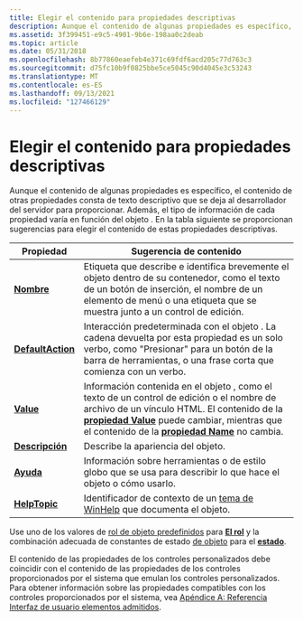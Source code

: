 ```yaml
---
title: Elegir el contenido para propiedades descriptivas
description: Aunque el contenido de algunas propiedades es específico, el contenido de otras propiedades consta de texto descriptivo que se deja al desarrollador del servidor para proporcionar.
ms.assetid: 3f399451-e9c5-4901-9b6e-198aa0c2deab
ms.topic: article
ms.date: 05/31/2018
ms.openlocfilehash: 8b77860eaefeb4e371c69fdf6acd205c77d763c3
ms.sourcegitcommit: d75fc10b9f0825bbe5ce5045c90d4045e3c53243
ms.translationtype: MT
ms.contentlocale: es-ES
ms.lasthandoff: 09/13/2021
ms.locfileid: "127466129"
---
```

# <a name="choosing-the-content-for-descriptive-properties"></a>Elegir el contenido para propiedades descriptivas

Aunque el contenido de algunas propiedades es específico, el contenido de otras propiedades consta de texto descriptivo que se deja al desarrollador del servidor para proporcionar. Además, el tipo de información de cada propiedad varía en función del objeto . En la tabla siguiente se proporcionan sugerencias para elegir el contenido de estas propiedades descriptivas.



| Propiedad                                        | Sugerencia de contenido                                                                                                                                                                                                                                                    |
|-------------------------------------------------|-----------------------------------------------------------------------------------------------------------------------------------------------------------------------------------------------------------------------------------------------------------------------|
| [**Nombre**](name-property.md)                   | Etiqueta que describe e identifica brevemente el objeto dentro de su contenedor, como el texto de un botón de inserción, el nombre de un elemento de menú o una etiqueta que se muestra junto a un control de edición.                                                                              |
| [**DefaultAction**](defaultaction-property.md) | Interacción predeterminada con el objeto . La cadena devuelta por esta propiedad es un solo verbo, como "Presionar" para un botón de la barra de herramientas, o una frase corta que comienza con un verbo.                                                                               |
| [**Value**](value-property.md)                 | Información contenida en el objeto , como el texto de un control de edición o el nombre de archivo de un vínculo HTML. El contenido de la [**propiedad Value**](value-property.md) puede cambiar, mientras que el contenido de la [**propiedad Name**](name-property.md) no cambia. |
| [**Descripción**](description-property.md)     | Describe la apariencia del objeto.                                                                                                                                                                                                                                    |
| [**Ayuda**](help-property.md)                   | Información sobre herramientas o de estilo globo que se usa para describir lo que hace el objeto o cómo usarlo.                                                                                                                                                                   |
| [**HelpTopic**](helptopic-property.md)         | Identificador de contexto de un [tema de WinHelp](/windows/win32/api/winuser/nf-winuser-winhelpa) que documenta el objeto.                                                                                                                                                 |



 

Use uno de los valores de [rol de objeto predefinidos](object-roles.md) para [**El rol**](role-property.md) y la combinación adecuada de constantes de estado [de objeto](object-state-constants.md) para el [**estado**](state-property.md).

El contenido de las propiedades de los controles personalizados debe coincidir con el contenido de las propiedades de los controles proporcionados por el sistema que emulan los controles personalizados. Para obtener información sobre las propiedades compatibles con los controles proporcionados por el sistema, vea [Apéndice A: Referencia Interfaz de usuario elementos admitidos](appendix-a--supported-user-interface-elements-reference.md).

 

 